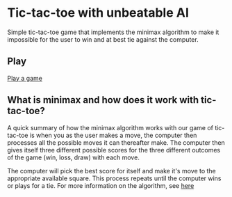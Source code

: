# Tic-tac-toe with unbeatable AI
Simple tic-tac-toe game that implements the minimax algorithm to make it impossible for the user to win and at best tie against the computer.

## Play
[Play a game](https://chaphill.github.io/tic-tac-toe-minimax/)

## What is minimax and how does it work with tic-tac-toe?
A quick summary of how the minimax algorithm works with our game of tic-tac-toe is when you as the user makes a move, the computer then processes all the possible moves it can thereafter make. The computer then gives itself three different possible scores for the three different outcomes of the game (win, loss, draw) with each move. 

The computer will pick the best score for itself and make it's move to the appropriate available square. This process repeats until the computer wins or plays for a tie.
For more information on the algorithm, see [here](https://en.wikipedia.org/wiki/Minimax) 
